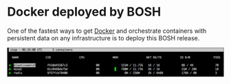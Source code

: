 # Docker deployed by BOSH

One of the fastest ways to get [Docker](https://www.docker.io/) and orchestrate containers with persistent data on any infrastructure is to deploy this BOSH release.

![ctop-example](manifests/containers/ctop-example.png)
